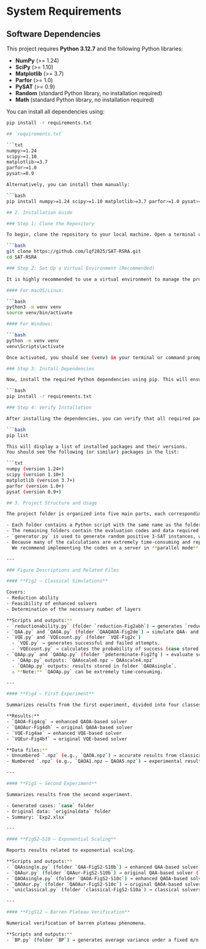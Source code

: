 # System Requirements

## Software Dependencies

This project requires **Python 3.12.7** and the following Python libraries:

- **NumPy** (>= 1.24)
- **SciPy** (>= 1.10)
- **Matplotlib** (>= 3.7)
- **Parfor** (>= 1.0)
- **PySAT** (>= 0.9)
- **Random** (standard Python library, no installation required)
- **Math** (standard Python library, no installation required)

You can install all dependencies using:

```bash
pip install -r requirements.txt

## `requirements.txt`

```txt
numpy>=1.24
scipy>=1.10
matplotlib>=3.7
parfor>=1.0
pysat>=0.9

Alternatively, you can install them manually:

```bash
pip install numpy>=1.24 scipy>=1.10 matplotlib>=3.7 parfor>=1.0 pysat>=0.9

## 2. Installation Guide

### Step 1: Clone the Repository

To begin, clone the repository to your local machine. Open a terminal or command prompt and run the following command:

```bash
git clone https://github.com/lqf2025/SAT-RSRA.git
cd SAT-RSRA

### Step 2: Set Up a Virtual Environment (Recommended)

It is highly recommended to use a virtual environment to manage the project dependencies and avoid conflicts with other Python packages on your system.

#### For macOS/Linux:

```bash
python3 -m venv venv
source venv/bin/activate

#### For Windows:

```bash
python -m venv venv
venv\Scripts\activate

Once activated, you should see (venv) in your terminal or command prompt, indicating that you’re working within the virtual environment.

### Step 3: Install Dependencies

Now, install the required Python dependencies using pip. This will ensure that all necessary packages are installed for the software to run correctly.

```bash
pip install -r requirements.txt

### Step 4: Verify Installation

After installing the dependencies, you can verify that all required packages have been installed correctly by running the following command:

```bash
pip list

This will display a list of installed packages and their versions.
You should see the following (or similar) packages in the list:

```txt
numpy (version 1.24+)
scipy (version 1.10+)
matplotlib (version 3.7+)
parfor (version 1.0+)
pysat (version 0.9+)

## 3. Project Structure and Usage

The project folder is organized into five main parts, each corresponding to the generation of one or more figures in the main text or supplementary information.

- Each folder contains a Python script with the same name as the folder. Running the script directly produces the corresponding figures using pre-computed data.
- The remaining folders contain the evaluation codes and data required for generating these figures, appending the corresponding image location as a suffix. 
- `generator.py` is used to generate random positive 3-SAT instances, which occurs multiple times. After generation, it applies our reduction algorithm to produce the matrix **L**.
- Because many of the calculations are extremely time-consuming and repetitive, several scripts must be run multiple times with varying parameters (e.g., different m/n ratios and numbers of repetitions).  
  We recommend implementing the codes on a server in **parallel mode**.

---

### Figure Descriptions and Related Files

#### **Fig2 – Classical Simulations**

Covers:
- Reduction ability
- Feasibility of enhanced solvers
- Determination of the necessary number of layers

**Scripts and outputs:**
- `reductionability.py` (folder `reduction-Fig2abh`) → generates `reduction.npz` in the `reduction` folder.
- `QAA.py` and `QAOA.py` (folder `QAAQAOA-Fig2de`) → simulate QAA- and QAOA-based solvers for case stored in `PQC100,63.npz`.
- `VQE.py` and `VQEcount.py` (folder `VQE-Fig2c`)  
  - `VQE.py` → generates successful and failed attempts.  
  - `VQEcount.py` → calculates the probability of success (case stored in `PQC150,94.npz`).
- `QAAp.py` and `QAOAp.py` (folder `pdeterminate-Fig2fg`) → evaluate scaling performance under varying numbers of layers.  
  - `QAAp.py` outputs: `QAAscale0.npz – QAAscale4.npz`  
  - `QAOAp.py` outputs: results stored in folder `QAOAsingle`.  
  ⚠️ **Note:** `QAOAp.py` can be extremely time-consuming.

---

#### **Fig4 – First Experiment**

Summarizes results from the first experiment, divided into four classes of solvers.

**Results:**
- `QAOA-Fig4cg` → enhanced QAOA-based solver
- `QAOAur-Fig4dh` → original QAOA-based solver
- `VQE-Fig4ae` → enhanced VQE-based solver
- `VQEur-Fig4bf` → original VQE-based solver

**Data files:**
- Unnumbered `.npz` (e.g., `QAOA.npz`) → accurate results from classical simulations.
- Numbered `.npz` (e.g., `QAOA1.npz – QAOA5.npz`) → experimental results.

---

#### **Fig5 – Second Experiment**

Summarizes results from the second experiment.

- Generated cases: `case` folder  
- Original data: `originaldata` folder  
- Summary: `Exp2.xlsx`

---

#### **FigS2–S10 – Exponential Scaling**

Reports results related to exponential scaling.

**Scripts and outputs:**
- `QAAsingle.py` (folder `QAA-FigS2-S10b`) → enhanced QAA-based solver (`QAAsinglellXX.npz`)
- `QAAur.py` (folder `QAAur-FigS2-S10b`) → original QAA-based solver (`QAAscaleurXX.npz`)
- `QAOAsingle.py` (folder `QAOA-FigS2-S10c`) → enhanced QAOA-based solver (`QAOAsingleXX.npz`)
- `QAOAur.py` (folder `QAOAur-FigS2-S10c`) → original QAOA-based solver (`QAOAurscaleXX.npz`)
- `uniclassical.py` (folder `classical-FigS2-S10a`) → classical solvers + enhanced VQE-based solver (`uniXX.npz`)

---

#### **FigS12 – Barren Plateau Verification**

Numerical verification of barren plateau phenomena.

**Scripts and outputs:**
- `BP.py` (folder `BP`) → generates average variance under a fixed m/n ratio and various problem sizes (`BPXX.npz`)


